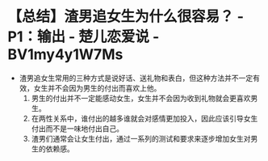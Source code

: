 # 【总结】渣男追女生为什么很容易？ - P1：输出 - 楚儿恋爱说 - BV1my4y1W7Ms

-   渣男追女生常用的三种方式是说好话、送礼物和表白，但这种方法并不一定有效，女生并不会因为男生的付出而喜欢上他。
    1.  男生的付出并不一定能感动女生，女生并不会因为收到礼物就会更喜欢男生。
    2.  在两性关系中，谁付出的越多谁就会对感情更加投入，因此应该引导女生付出而不是一味地付出自己。
    3.  渣男们通常会让女生付出，通过一系列的测试和要求来逐步增加女生对男生的依赖感。